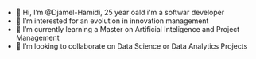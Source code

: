 - 👋 Hi, I’m @Djamel-Hamidi, 25 year oald i'm a softwar developer
- 👀 I’m interested for an evolution in innovation management
- 🌱 I’m currently learning a Master on Artificial Inteligence and Project Management
- 💞️ I’m looking to collaborate on Data Science or Data Analytics Projects

<!---
djamel-rgb/djamel-rgb is a ✨ special ✨ repository because its `README.md` (this file) appears on your GitHub profile.
You can click the Preview link to take a look at your changes.
--->
